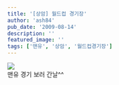 ```yaml
---
title: '[상암] 월드컵 경기장'
author: 'ash84'
pub_date: '2009-08-14'
description: ''
featured_image: ''
tags: ['맨유', '상암', '월드컵경기장']
---
```



![](http://ash84.net/wp-content/uploads/1/cfile3.uf.1912430D4A82AC1B402ECA.jpg)  
 맨유 경기 보러 간날^^



